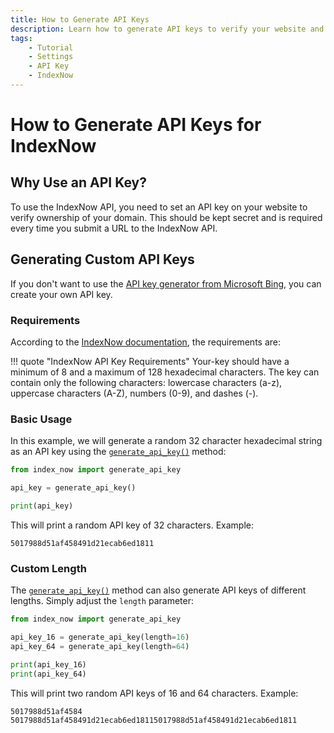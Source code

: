 ```yaml
---
title: How to Generate API Keys
description: Learn how to generate API keys to verify your website and start submitting URLs to IndexNow. Includes code examples for beginners and advanced users.
tags:
    - Tutorial
    - Settings
    - API Key
    - IndexNow
---
```


# How to Generate API Keys for IndexNow
## Why Use an API Key?
To use the IndexNow API, you need to set an API key on your website to verify ownership of your domain. This should be kept secret and is required every time you submit a URL to the IndexNow API.

## Generating Custom API Keys
If you don't want to use the [API key generator from Microsoft Bing](https://www.bing.com/indexnow/getstarted#implementation), you can create your own API key.

### Requirements
According to the [IndexNow documentation](https://www.indexnow.org/documentation), the requirements are:

!!! quote "IndexNow API Key Requirements"
    Your-key should have a minimum of 8 and a maximum of 128 hexadecimal characters. The key can contain only the following characters: lowercase characters (a-z), uppercase characters (A-Z), numbers (0-9), and dashes (-).

### Basic Usage
In this example, we will generate a random 32 character hexadecimal string as an API key using the [`generate_api_key()`](../../reference/methods/generate-api-key.md) method:

```python linenums="1" hl_lines="3"
from index_now import generate_api_key

api_key = generate_api_key()

print(api_key)
```

This will print a random API key of 32 characters. Example:

```shell title=""
5017988d51af458491d21ecab6ed1811
```

### Custom Length
The [`generate_api_key()`](../../reference/methods/generate-api-key.md) method can also generate API keys of different lengths. Simply adjust the `length` parameter:

```python linenums="1" hl_lines="3-4"
from index_now import generate_api_key

api_key_16 = generate_api_key(length=16)
api_key_64 = generate_api_key(length=64)

print(api_key_16)
print(api_key_64)
```

This will print two random API keys of 16 and 64 characters. Example:

```shell title=""
5017988d51af4584
5017988d51af458491d21ecab6ed18115017988d51af458491d21ecab6ed1811
```

